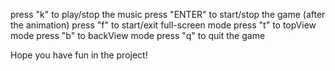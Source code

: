 press "k" to play/stop the music
press "ENTER" to start/stop the game (after the animation) 
press "f" to start/exit full-screen mode
press "t" to topView mode
press "b" to backView mode
press "q" to quit the game

Hope you have fun in the project!
